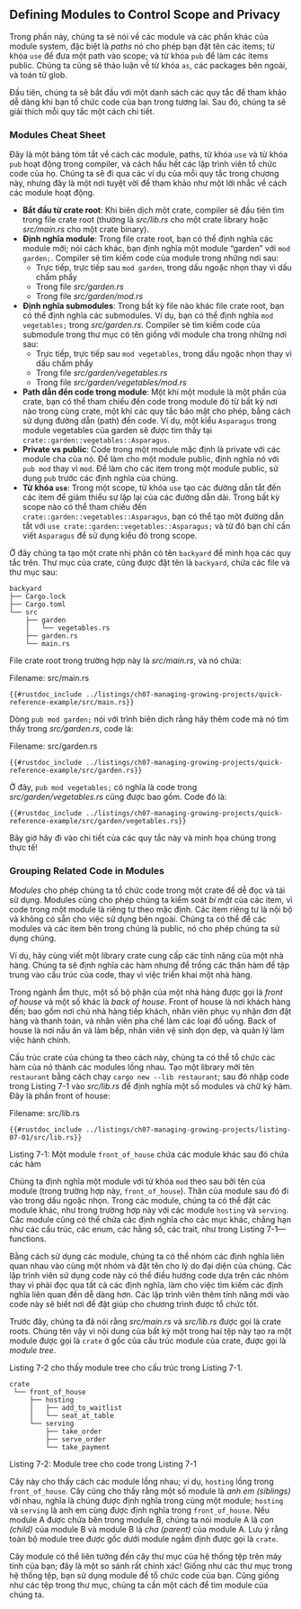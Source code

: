 ## Defining Modules to Control Scope and Privacy

Trong phần này, chúng ta sẽ nói về các module và các phần khác của module
system, đặc biệt là *paths* nó cho phép bạn đặt tên các items; từ khóa `use` để
đưa một path vào scope; và từ khóa `pub` để làm các items public. Chúng ta cũng
sẽ thảo luận về từ khóa `as`, các packages bên ngoài, và toán tử glob.

Đầu tiên, chúng ta sẽ bắt đầu với một danh sách các quy tắc để tham khảo dễ dàng
khi bạn tổ chức code của bạn trong tương lai. Sau đó, chúng ta sẽ giải thích mỗi
quy tắc một cách chi tiết.

### Modules Cheat Sheet

Đây là một bảng tóm tắt về cách các module, paths, từ khóa `use` và từ khóa
`pub` hoạt động trong compiler, và cách hầu hết các lập trình viên tổ chức code
của họ. Chúng ta sẽ đi qua các ví dụ của mỗi quy tắc trong chương này, nhưng
đây là một nơi tuyệt vời để tham khảo như một lời nhắc về cách các module hoạt
động.

- **Bắt đầu từ crate root**: Khi biên dịch một crate, compiler sẽ đầu tiên tìm
  trong file crate root (thường là *src/lib.rs* cho một crate library hoặc
  *src/main.rs* cho một crate binary).
- **Định nghĩa module**: Trong file crate root, bạn có thể định nghĩa các module
  mới; nói cách khác, bạn định nghĩa một module “garden” với `mod garden;`.
  Compiler sẽ tìm kiếm code của module trong những nơi sau:
  - Trực tiếp, trực tiếp sau `mod garden`, trong dấu ngoặc nhọn thay vì dấu chấm phẩy
  - Trong file *src/garden.rs*
  - Trong file *src/garden/mod.rs*
- **Định nghĩa submodules**: Trong bất kỳ file nào khác file crate root, bạn có
  thể định nghĩa các submodules. Ví dụ, bạn có thể định nghĩa `mod vegetables;`
  trong *src/garden.rs*. Compiler sẽ tìm kiếm code của submodule trong thư mục
  có tên giống với module cha trong những nơi sau:
  - Trực tiếp, trực tiếp sau `mod vegetables`, trong dấu ngoặc nhọn thay vì dấu
  chấm phẩy
  - Trong file *src/garden/vegetables.rs*
  - Trong file *src/garden/vegetables/mod.rs*
- **Path dẫn đến code trong module**: Một khi một module là một phần của crate,
  bạn có thể tham chiếu đến code trong module đó từ bất kỳ nơi nào trong cùng
  crate, một khi các quy tắc bảo mật cho phép, bằng cách sử dụng đường dẫn
  (path) đến code. Ví dụ, một kiểu `Asparagus` trong module vegetables của
  garden sẽ được tìm thấy tại `crate::garden::vegetables::Asparagus`.
- **Private vs public**: Code trong một module mặc định là private với các
module
  cha của nó. Để làm cho một module public, định nghĩa nó với `pub mod` thay vì
  `mod`. Để làm cho các item trong một module public, sử dụng `pub` trước các
  định nghĩa của chúng.
- **Từ khóa `use`**: Trong một scope, từ khóa `use` tạo các đường dẫn tắt đến
các
  item để giảm thiểu sự lặp lại của các đường dẫn dài. Trong bất kỳ scope nào
  có thể tham chiếu đến `crate::garden::vegetables::Asparagus`, bạn có thể tạo
  một đường dẫn tắt với `use crate::garden::vegetables::Asparagus;` và từ đó
  bạn chỉ cần viết `Asparagus` để sử dụng kiểu đó trong scope.

Ở đây chúng ta tạo một crate nhị phân có tên `backyard` để minh họa các quy tắc
trên. Thư mục của crate, cũng được đặt tên là `backyard`, chứa các file và
thư mục sau:

```text
backyard
├── Cargo.lock
├── Cargo.toml
└── src
    ├── garden
    │   └── vegetables.rs
    ├── garden.rs
    └── main.rs
```

File crate root trong trường hợp này là *src/main.rs*, và nó chứa:

<span class="filename">Filename: src/main.rs</span>

```rust,noplayground,ignore
{{#rustdoc_include ../listings/ch07-managing-growing-projects/quick-reference-example/src/main.rs}}
```

Dòng `pub mod garden;` nói với trình biên dịch rằng hãy thêm code mà nó tìm
thấy trong *src/garden.rs*, code là:

<span class="filename">Filename: src/garden.rs</span>

```rust,noplayground,ignore
{{#rustdoc_include ../listings/ch07-managing-growing-projects/quick-reference-example/src/garden.rs}}
```

Ở đây, `pub mod vegetables;` có nghĩa là code trong *src/garden/vegetables.rs*
cũng được bao gồm. Code đó là:

```rust,noplayground,ignore
{{#rustdoc_include ../listings/ch07-managing-growing-projects/quick-reference-example/src/garden/vegetables.rs}}
```

Bây giờ hãy đi vào chi tiết của các quy tắc này và minh họa chúng trong thực tế!

### Grouping Related Code in Modules

*Modules* cho phép chúng ta tổ chức code trong một crate để dễ đọc và tái sử
dụng. Modules cũng cho phép chúng ta kiểm soát *bí mật* của các item, vì code
trong một module là riêng tư theo mặc định. Các item riêng tư là nội bộ và
không có sẵn cho việc sử dụng bên ngoài. Chúng ta có thể để các modules và các
item bên trong chúng là public, nó cho phép chúng ta sử dụng chúng.

Ví dụ, hãy cùng viết một library crate cung cấp các tính năng của một nhà hàng.
Chúng ta sẽ định nghĩa các hàm nhưng để trống các thân hàm để tập trung vào
cấu trúc của code, thay vì việc triển khai một nhà hàng.

Trong ngành ẩm thực, một số bộ phận của một nhà hàng được gọi là *front of
house* và một số khác là *back of house*. Front of house là nơi khách hàng đến;
bao gồm nơi chủ nhà hàng tiếp khách, nhân viên phục vụ nhận đơn đặt
hàng và thanh toán, và nhân viên pha chế làm các loại đồ uống. Back of house là
nơi nấu ăn và làm bếp, nhân viên vệ sinh dọn dẹp, và quản lý làm việc hành
chính.

Cấu trúc crate của chúng ta theo cách này, chúng ta có thể tổ chức các hàm
của nó thành các modules lồng nhau. Tạo một library mới tên `restaurant` bằng
cách chạy `cargo new --lib restaurant`; sau đó nhập code trong Listing 7-1 vào
*src/lib.rs* để định nghĩa một số modules và chữ ký hàm. Đây là phần front of
house:

<span class="filename">Filename: src/lib.rs</span>

```rust,noplayground
{{#rustdoc_include ../listings/ch07-managing-growing-projects/listing-07-01/src/lib.rs}}
```

<span class="caption">Listing 7-1: Một module `front_of_house` chứa các module
khác sau đó chứa các hàm</span>

Chúng ta định nghĩa một module với từ khóa `mod` theo sau bởi tên của module
(trong trường hợp này, `front_of_house`). Thân của module sau đó đi vào trong
dấu ngoặc nhọn. Trong các module, chúng ta có thể đặt các module khác, như trong
trường hợp này với các module `hosting` và `serving`. Các module cũng có thể
chứa các định nghĩa cho các mục khác, chẳng hạn như các cấu trúc, các enum,
các hằng số, các trait, như trong Listing 7-1—functions.

Bằng cách sử dụng các module, chúng ta có thể nhóm các định nghĩa liên quan nhau
vào cùng một nhóm và đặt tên cho lý do đại diện của chúng. Các lập trình viên
sử dụng code này có thể điều hướng code dựa trên các nhóm thay vì phải đọc qua
tất cả các định nghĩa, làm cho việc tìm kiếm các định nghĩa liên quan đến dễ
dàng hơn. Các lập trình viên thêm tính năng mới vào code này sẽ biết nơi để
đặt giúp cho chương trình được tổ chức tốt.

Trước đây, chúng ta đã nói rằng *src/main.rs* và *src/lib.rs* được gọi là
crate roots. Chúng tên vậy vì nội dung của bất kỳ một trong hai tệp này tạo
ra một module được gọi là `crate` ở gốc của cấu trúc module của crate, được
gọi là *module tree*.

Listing 7-2 cho thấy module tree cho cấu trúc trong Listing 7-1.

```text
crate
 └── front_of_house
     ├── hosting
     │   ├── add_to_waitlist
     │   └── seat_at_table
     └── serving
         ├── take_order
         ├── serve_order
         └── take_payment
```

<span class="caption">Listing 7-2: Module tree cho code trong Listing 7-1</span>

Cây này cho thấy cách các module lồng nhau; ví dụ, `hosting` lồng trong
`front_of_house`. Cây cũng cho thấy rằng một số module là *anh em (siblings)*
với nhau, nghĩa là chúng được định nghĩa trong cùng một module; `hosting` và
`serving` là anh em cùng được định nghĩa trong `front_of_house`. Nếu module A
được chứa bên trong module B, chúng ta nói module A là *con (child)* của module
B và module B là *cha (parent)* của module A. Lưu ý rằng toàn bộ module tree
được gốc dưới module ngầm định được gọi là `crate`.

Cây module có thể liên tưởng đến cây thư mục của hệ thống tệp trên máy tính của
bạn; đây là một so sánh rất chính xác! Giống như các thư mục trong hệ thống
tệp, bạn sử dụng module để tổ chức code của bạn. Cũng giống như các tệp trong
thư mục, chúng ta cần một cách để tìm module của chúng ta.